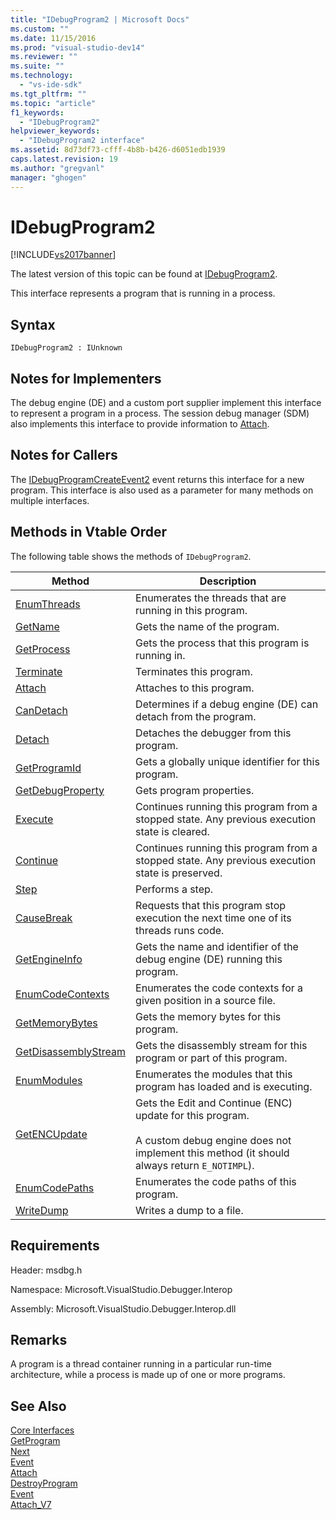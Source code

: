```yaml
---
title: "IDebugProgram2 | Microsoft Docs"
ms.custom: ""
ms.date: 11/15/2016
ms.prod: "visual-studio-dev14"
ms.reviewer: ""
ms.suite: ""
ms.technology: 
  - "vs-ide-sdk"
ms.tgt_pltfrm: ""
ms.topic: "article"
f1_keywords: 
  - "IDebugProgram2"
helpviewer_keywords: 
  - "IDebugProgram2 interface"
ms.assetid: 8d73df73-cfff-4b8b-b426-d6051edb1939
caps.latest.revision: 19
ms.author: "gregvanl"
manager: "ghogen"
---
```

# IDebugProgram2
[!INCLUDE[vs2017banner](../../../includes/vs2017banner.md)]

The latest version of this topic can be found at [IDebugProgram2](https://docs.microsoft.com/visualstudio/extensibility/debugger/reference/idebugprogram2).  
  
This interface represents a program that is running in a process.  
  
## Syntax  
  
```  
IDebugProgram2 : IUnknown  
```  
  
## Notes for Implementers  
 The debug engine (DE) and a custom port supplier implement this interface to represent a program in a process. The session debug manager (SDM) also implements this interface to provide information to [Attach](../../../extensibility/debugger/reference/idebugprogram2-attach.md).  
  
## Notes for Callers  
 The [IDebugProgramCreateEvent2](../../../extensibility/debugger/reference/idebugprogramcreateevent2.md) event returns this interface for a new program. This interface is also used as a parameter for many methods on multiple interfaces.  
  
## Methods in Vtable Order  
 The following table shows the methods of `IDebugProgram2`.  
  
|Method|Description|  
|------------|-----------------|  
|[EnumThreads](../../../extensibility/debugger/reference/idebugprogram2-enumthreads.md)|Enumerates the threads that are running in this program.|  
|[GetName](../../../extensibility/debugger/reference/idebugprogram2-getname.md)|Gets the name of the program.|  
|[GetProcess](../../../extensibility/debugger/reference/idebugprogram2-getprocess.md)|Gets the process that this program is running in.|  
|[Terminate](../../../extensibility/debugger/reference/idebugprogram2-terminate.md)|Terminates this program.|  
|[Attach](../../../extensibility/debugger/reference/idebugprogram2-attach.md)|Attaches to this program.|  
|[CanDetach](../../../extensibility/debugger/reference/idebugprogram2-candetach.md)|Determines if a debug engine (DE) can detach from the program.|  
|[Detach](../../../extensibility/debugger/reference/idebugprogram2-detach.md)|Detaches the debugger from this program.|  
|[GetProgramId](../../../extensibility/debugger/reference/idebugprogram2-getprogramid.md)|Gets a globally unique identifier for this program.|  
|[GetDebugProperty](../../../extensibility/debugger/reference/idebugprogram2-getdebugproperty.md)|Gets program properties.|  
|[Execute](../../../extensibility/debugger/reference/idebugprogram2-execute.md)|Continues running this program from a stopped state. Any previous execution state is cleared.|  
|[Continue](../../../extensibility/debugger/reference/idebugprogram2-continue.md)|Continues running this program from a stopped state. Any previous execution state is preserved.|  
|[Step](../../../extensibility/debugger/reference/idebugprogram2-step.md)|Performs a step.|  
|[CauseBreak](../../../extensibility/debugger/reference/idebugprogram2-causebreak.md)|Requests that this program stop execution the next time one of its threads runs code.|  
|[GetEngineInfo](../../../extensibility/debugger/reference/idebugprogram2-getengineinfo.md)|Gets the name and identifier of the debug engine (DE) running this program.|  
|[EnumCodeContexts](../../../extensibility/debugger/reference/idebugprogram2-enumcodecontexts.md)|Enumerates the code contexts for a given position in a source file.|  
|[GetMemoryBytes](../../../extensibility/debugger/reference/idebugprogram2-getmemorybytes.md)|Gets the memory bytes for this program.|  
|[GetDisassemblyStream](../../../extensibility/debugger/reference/idebugprogram2-getdisassemblystream.md)|Gets the disassembly stream for this program or part of this program.|  
|[EnumModules](../../../extensibility/debugger/reference/idebugprogram2-enummodules.md)|Enumerates the modules that this program has loaded and is executing.|  
|[GetENCUpdate](../../../extensibility/debugger/reference/idebugprogram2-getencupdate.md)|Gets the Edit and Continue (ENC) update for this program.<br /><br /> A custom debug engine does not implement this method (it should always return `E_NOTIMPL`).|  
|[EnumCodePaths](../../../extensibility/debugger/reference/idebugprogram2-enumcodepaths.md)|Enumerates the code paths of this program.|  
|[WriteDump](../../../extensibility/debugger/reference/idebugprogram2-writedump.md)|Writes a dump to a file.|  
  
## Requirements  
 Header: msdbg.h  
  
 Namespace: Microsoft.VisualStudio.Debugger.Interop  
  
 Assembly: Microsoft.VisualStudio.Debugger.Interop.dll  
  
## Remarks  
 A program is a thread container running in a particular run-time architecture, while a process is made up of one or more programs.  
  
## See Also  
 [Core Interfaces](../../../extensibility/debugger/reference/core-interfaces.md)   
 [GetProgram](../../../extensibility/debugger/reference/idebugthread2-getprogram.md)   
 [Next](../../../extensibility/debugger/reference/ienumdebugprograms2-next.md)   
 [Event](../../../extensibility/debugger/reference/idebugportevents2-event.md)   
 [Attach](../../../extensibility/debugger/reference/idebugengine2-attach.md)   
 [DestroyProgram](../../../extensibility/debugger/reference/idebugengine2-destroyprogram.md)   
 [Event](../../../extensibility/debugger/reference/idebugeventcallback2-event.md)   
 [Attach_V7](../../../extensibility/debugger/reference/idebugprogramnode2-attach-v7.md)

